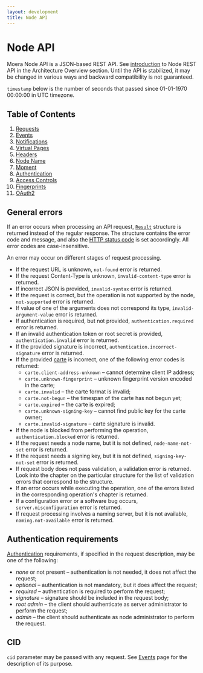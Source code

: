 ```yaml
---
layout: development
title: Node API
---
```


# Node API

Moera Node API is a JSON-based REST API. See [introduction][1] to Node REST API in
the Architecture Overview section. Until the API is stabilized, it may be changed in
various ways and backward compatibility is not guaranteed.

`timestamp` below is the number of seconds that passed since 01-01-1970 00:00:00 in
UTC timezone.

## Table of Contents

1. [Requests](requests.html)
2. [Events](events.html)
3. [Notifications](notifications.html)
4. [Virtual Pages](virtual-pages.html)
5. [Headers](headers.html)
6. [Node Name](node-name.html)
7. [Moment](moment.html)
8. [Authentication](authentication.html)
9. [Access Controls](access-controls.html)
10. [Fingerprints](fingerprints.html)
10. [OAuth2](oauth2.html)

## General errors

If an error occurs when processing an API request,
<code><a href="requests.html#Result">Result</a></code> structure
is returned instead of the regular response. The structure contains the error code
and message, and also the [HTTP status code][2] is set accordingly. All error codes
are case-insensitive.

An error may occur on different stages of request processing.

* If the request URL is unknown, `not-found` error is returned.
* If the request Content-Type is unknown, `invalid-content-type` error is returned.
* If incorrect JSON is provided, `invalid-syntax` error is returned.
* If the request is correct, but the operation is not supported by the node,
  `not-supported` error is returned.
* If value of one of the arguments does not correspond its type,
  `invalid-argument-value` error is returned.
* If authentication is required, but not provided, `authentication.required` error
  is returned.
* If an invalid authentication token or root secret is provided,
  `authentication.invalid` error is returned.
* If the provided signature is incorrect, `authentication.incorrect-signature` error
  is returned.
* If the provided [carte][3] is incorrect, one of the following error codes is
  returned:
  * `carte.client-address-unknown` &ndash; cannot determine client IP address;
  * `carte.unknown-fingerprint` &ndash; unknown fingerprint version encoded in the carte;
  * `carte.invalid` &ndash; the carte format is invalid;
  * `carte.not-begun` &ndash; the timespan of the carte has not begun yet;
  * `carte.expired` &ndash; the carte is expired;
  * `carte.unknown-signing-key` &ndash; cannot find public key for the carte owner;
  * `carte.invalid-signature` &ndash; carte signature is invalid.
* If the node is blocked from performing the operation, `authentication.blocked`
  error is returned.
* If the request needs a node name, but it is not defined, `node-name-not-set` error
  is returned.
* If the request needs a signing key, but it is not defined, `signing-key-not-set`
  error is returned.
* If request body does not pass validation, a validation error is returned. Look 
  into the chapter on the particular structure for the list of validation errors
  that correspond to the structure.
* If an error occurs while executing the operation, one of the errors listed in
  the corresponding operation's chapter is returned.
* If a configuration error or a software bug occurs, `server.misconfiguration` error
  is returned.
* If request processing involves a naming server, but it is not available,
  `naming.not-available` error is returned.

## Authentication requirements

[Authentication][4] requirements, if specified in the request description, may be one
of the following:
* _none_ or not present &ndash; authentication is not needed, it does not affect
  the request;
* _optional_ &ndash; authentication is not mandatory, but it does affect the request;
* _required_ &ndash; authentication is required to perform the request;
* _signature_ &ndash; signature should be included in the request body;
* _root admin_ &ndash; the client should authenticate as server administrator
  to perform the request;
* _admin_ &ndash; the client should authenticate as node administrator to perform
  the request.

## CID

`cid` parameter may be passed with any request. See [Events][5] page for
the description of its purpose.

[1]: /overview/node.html
[2]: requests.html#http-status-codes
[3]: authentication.html#carte
[4]: authentication.html
[5]: events.html
